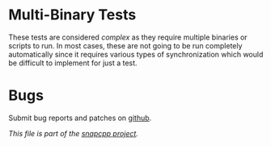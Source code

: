 
Multi-Binary Tests
==================

These tests are considered _complex_ as they require multiple binaries or
scripts to run. In most cases, these are not going to be run completely
automatically since it requires various types of synchronization which
would be difficult to implement for just a test.


Bugs
====

Submit bug reports and patches on
[github](https://github.com/m2osw/snapwebsites/issues).


_This file is part of the [snapcpp project](https://snapwebsites.org/)._
